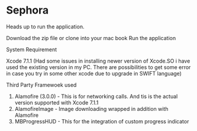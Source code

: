 # Sephora


Heads up to run the application. 

Download the zip file or clone into your mac book
Run the application


System Requirement 

Xcode 7.1.1 
(Had some issues in installing newer version of Xcode.SO i have used the existing version in my PC. There are possibilities to get some error in case you try in some other xcode due to upgrade in SWIFT language)

Third Party Framewoek used

  1. Alamofire (3.0.0) - This is for networking calls. And tis is the actual version supported with Xcode 7.1.1
  2. AlamofireImage - Image downloading wrapped in addition with Alamofire
  3. MBProgressHUD - This for the integration of custom progress indicator 
